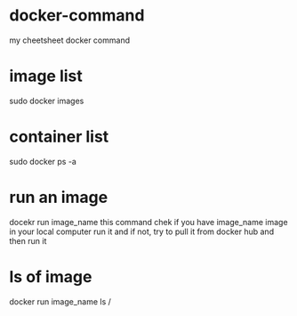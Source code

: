 # docker-command
my cheetsheet docker command
# image list 
sudo docker images
# container list 
sudo docker ps -a
# run an image 
docekr run image_name 
this command chek if you have image_name image in your local computer run it and if not, try to pull it from docker hub and then run it 
# ls of image 
docker run image_name ls /

